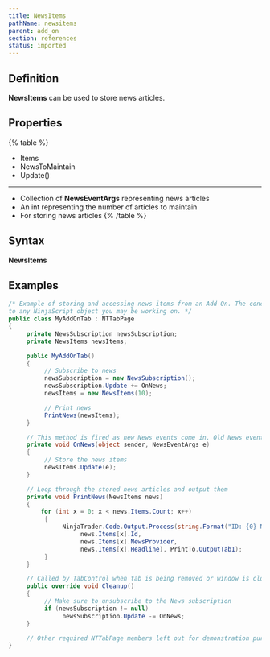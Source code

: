 ```yaml
---
title: NewsItems
pathName: newsitems
parent: add_on
section: references
status: imported
---
```


## Definition

**NewsItems** can be used to store news articles.

## Properties

{% table %}

* Items
* NewsToMaintain
* Update()

---

* Collection of **NewsEventArgs** representing news articles
* An int representing the number of articles to maintain
* For storing news articles
{% /table %}

## Syntax

**NewsItems**

## Examples

```csharp
/* Example of storing and accessing news items from an Add On. The concept can be carried over
to any NinjaScript object you may be working on. */
public class MyAddOnTab : NTTabPage
{
     private NewsSubscription newsSubscription;
     private NewsItems newsItems;

     public MyAddOnTab()
     {
          // Subscribe to news
          newsSubscription = new NewsSubscription();
          newsSubscription.Update += OnNews;
          newsItems = new NewsItems(10);

          // Print news
          PrintNews(newsItems);
     }

     // This method is fired as new News events come in. Old News events are not provided when you subscribe.
     private void OnNews(object sender, NewsEventArgs e)
     {
          // Store the news items
          newsItems.Update(e);
     }

     // Loop through the stored news articles and output them
     private void PrintNews(NewsItems news)
     {
         for (int x = 0; x < news.Items.Count; x++)
          {
               NinjaTrader.Code.Output.Process(string.Format("ID: {0} News Provider: {1} Headline: {2}",
                    news.Items[x].Id,
                    news.Items[x].NewsProvider,
                    news.Items[x].Headline), PrintTo.OutputTab1);
          }
     }

     // Called by TabControl when tab is being removed or window is closed
     public override void Cleanup()
     {
          // Make sure to unsubscribe to the News subscription
          if (newsSubscription != null)
               newsSubscription.Update -= OnNews;
     }

     // Other required NTTabPage members left out for demonstration purposes. Be sure to add them in your own code.
}
```
